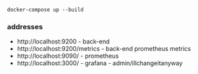 ```
docker-compose up --build
```

### addresses

- http://localhost:9200 - back-end
- http://localhost:9200/metrics - back-end prometheus metrics
- http://localhost:9090/ - prometheus
- http://localhost:3000/ - grafana - admin/illchangeitanyway
